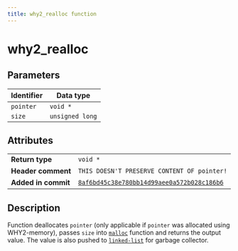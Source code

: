 ```yaml
---
title: why2_realloc function
---
```


<!--
This is part of WHY2
Copyright (C) 2022 Václav Šmejkal

This program is free software: you can redistribute it and/or modify
it under the terms of the GNU General Public License as published by
the Free Software Foundation, either version 3 of the License, or
(at your option) any later version.

This program is distributed in the hope that it will be useful,
but WITHOUT ANY WARRANTY; without even the implied warranty of
MERCHANTABILITY or FITNESS FOR A PARTICULAR PURPOSE.  See the
GNU General Public License for more details.

You should have received a copy of the GNU General Public License
along with this program.  If not, see <https://www.gnu.org/licenses/>.
-->

# why2_realloc

## Parameters

| Identifier | Data type       |
| ---------- | --------------- |
| `pointer`  | `void *`        |
| `size`     | `unsigned long` |

## Attributes

|                     |                                                |
| ------------------  | ---------------------------------------------- |
| **Return type**     | `void *`                                       |
| **Header comment**  | `THIS DOESN'T PRESERVE CONTENT OF pointer!`    |
| **Added in commit** | [`8af6bd45c38e780bb14d99aee0a572b028c186b6`](https://github.com/ENGO150/WHY2/commit/8af6bd45c38e780bb14d99aee0a572b028c186b6) |

## Description

Function deallocates `pointer` (only applicable if `pointer` was allocated using WHY2-memory), passes `size` into [`malloc`](https://linux.die.net/man/3/malloc) function and returns the output value. The value is also pushed to [`linked-list`](../../../../types/core/llist/why2_list_t) for garbage collector.